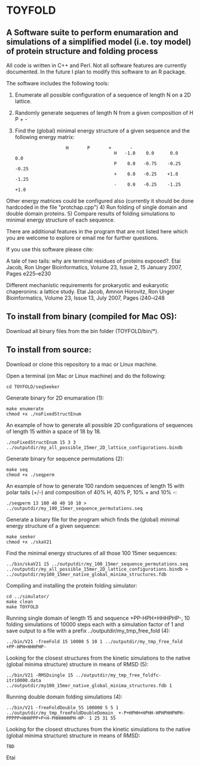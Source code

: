 
# TOYFOLD
## A Software suite to perform enumaration and simulations of a simplified model (i.e. toy model) of protein structure and folding process

All code is written in C++ and Perl. 
Not all software features are currently documented. 
In the future I plan to modify this software to an R package.

The software includes the following tools:
1) Enumerate all possible configuration of a sequence of length N on a 2D lattice.
2) Randomly generate sequenes of length N from a given composition of H P + -
3) Find the (global) minimal energy structure of a given sequence and the following energy matrix:
                          
                          H       P       +       -
											H   -1.0    0.0      0.0     0.0 
 											P    0.0   -0.75    -0.25   -0.25 
											+    0.0   -0.25    +1.0    -1.25
											-    0.0   -0.25    -1.25   +1.0  

Other energy matrices could be configured also (currently it should be done hardcoded in the file "protchap.cpp")
4) Run folding of single domain and double domain proteins.
5) Compare results of folding simulations to minimal energy structure of each sequence.

There are additional features in the program that are not listed here which you are welcome to explore or email me for further questions.

If you use this software please cite:

A tale of two tails: why are terminal residues of proteins exposed?.
Etai Jacob, Ron Unger
Bioinformatics, Volume 23, Issue 2, 15 January 2007, Pages e225–e230

Different mechanistic requirements for prokaryotic and eukaryotic chaperonins: a lattice study.
Etai Jacob, Amnon Horovitz, Ron Unger
Bioinformatics, Volume 23, Issue 13, July 2007, Pages i240–i248

## To install from binary (compiled for Mac OS):
Download all binary files from the bin folder (TOYFOLD/bin/*).

## To install from source:
Download or clone this repository to a mac or Linux machine.

Open a terminal (on Mac or Linux machine) and do the following:
```
cd TOYFOLD/seqSeeker
```

Generate binary for 2D enumaration (1):

```
make enumerate
chmod +x ./noFixedStructEnum
```

An example of how to generate all possible 2D configurations of sequences of length 15 within a space of 18 by 18.
```
./noFixedStructEnum 15 3 3 ../outputdir/my_all_possible_15mer_2D_lattice_configurations.bindb
```


Generate binary for sequence permutations (2):
```
make seq
chmod +x ./seqperm
```

An example of how to generate 100 random sequences of length 15 with polar tails (+/-) and composition of 40% H, 40% P, 10% + and 10% -:
```
./seqperm 13 100 40 40 10 10 > ../outputdir/my_100_15mer_sequence_permutations.seq
```

Generate a binary file for the program which finds the (global) minimal energy structure of a given sequence:
```
make seeker
chmod +x ./skaV21
```

Find the minimal energy structures of all those 100 15mer sequences:
```
../bin/skaV21 15 ../outputdir/my_100_15mer_sequence_permutations.seq ../outputdir/my_all_possible_15mer_2D_lattice_configurations.bindb > ../outputdir/my100_15mer_native_global_minima_structures.fdb
```


Compiling and installing the protein folding simulator:

```
cd ../simulator/
make clean
make TOYFOLD

```

Running single domain of length 15 and sequence +PP-HPH+HHHPHP-, 10 folding simulations of 10000 steps each with a simulation factor of 1 and save output to a file with a prefix ../outputdir/my_tmp_free_fold (4):
```
../bin/V21 -freeFold 15 10000 5 10 1 ../outputdir/my_tmp_free_fold +PP-HPH+HHHPHP-
```

Looking for the closest structures from the kinetic simulations to the native (global minima structure) structure in means of RMSD (5):

```
../bin/V21 -RMSDsingle 15 ../outputdir/my_tmp_free_foldfc-itr10000.data ../outputdir/my100_15mer_native_global_minima_structures.fdb 1
```
Running double domain folding simulations (4):

```
../bin/V21 -freeFoldDouble 55 100000 5 5 1 ../outputdir/my_tmp_freeFoldDoubleDomain_ +-P+HPHH+HPHH-HPHPHHPHPH-PPPPP+HHHPPP+P+H-PHHHHHHPH-HP- 1 25 31 55
```

Looking for the closest structures from the kinetic simulations to the native (global minima structure) structure in means of RMSD:

```
TBD
```

Etai

